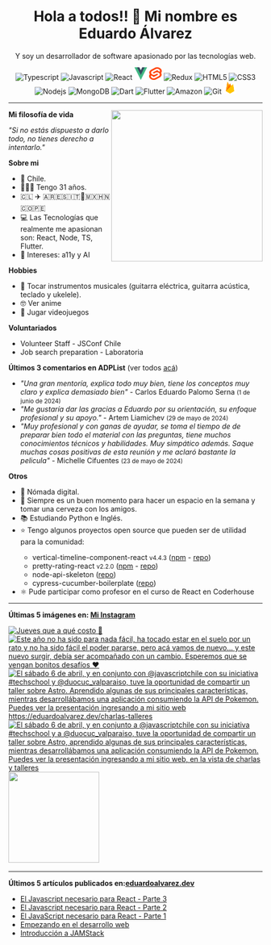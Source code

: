 <h1 align="center">Hola a todos!! 👋 Mi nombre es Eduardo Álvarez</h1>
<p align="center">Y soy un desarrollador de software apasionado por las tecnologías web.</p>

<p align="center">
  <img
					src='https://github.com/Proskynete/Proskynete/blob/main/images/icons/ts.png?raw=true'
					alt=Typescript
					width='25'
					height='25'
				/> <img
					src='https://github.com/Proskynete/Proskynete/blob/main/images/icons/js.png?raw=true'
					alt=Javascript
					width='25'
					height='25'
				/> <img
					src='https://github.com/Proskynete/Proskynete/blob/main/images/icons/react.png?raw=true'
					alt=React
					width='25'
					height='25'
				/> <img
					src='https://github.com/Proskynete/Proskynete/blob/main/images/icons/vue.png?raw=true'
					alt=Vue
					width='25'
					height='25'
				/> <img
					src='https://github.com/Proskynete/Proskynete/blob/main/images/icons/svelte.png?raw=true'
					alt=Svelte
					width='25'
					height='25'
				/> <img
					src='https://github.com/Proskynete/Proskynete/blob/main/images/icons/redux.png?raw=true'
					alt=Redux
					width='25'
					height='25'
				/> <img
					src='https://github.com/Proskynete/Proskynete/blob/main/images/icons/html5.png?raw=true'
					alt=HTML5
					width='25'
					height='25'
				/> <img
					src='https://github.com/Proskynete/Proskynete/blob/main/images/icons/css3.png?raw=true'
					alt=CSS3
					width='25'
					height='25'
				/> <img
					src='https://github.com/Proskynete/Proskynete/blob/main/images/icons/node.png?raw=true'
					alt=Nodejs
					width='25'
					height='25'
				/> <img
					src='https://github.com/Proskynete/Proskynete/blob/main/images/icons/mongodb.png?raw=true'
					alt=MongoDB
					width='25'
					height='25'
				/> <img
					src='https://github.com/Proskynete/Proskynete/blob/main/images/icons/dart.png?raw=true'
					alt=Dart
					width='25'
					height='25'
				/> <img
					src='https://github.com/Proskynete/Proskynete/blob/main/images/icons/flutter.png?raw=true'
					alt=Flutter
					width='25'
					height='25'
				/> <img
					src='https://github.com/Proskynete/Proskynete/blob/main/images/icons/aws.png?raw=true'
					alt=Amazon Web Services
					width='25'
					height='25'
				/> <img
					src='https://github.com/Proskynete/Proskynete/blob/main/images/icons/git.png?raw=true'
					alt=Git
					width='25'
					height='25'
				/> <img
					src='https://github.com/Proskynete/Proskynete/blob/main/images/icons/firebase.png?raw=true'
					alt=Firebase
					width='25'
					height='25'
				/>
</p>

---
<img align="right" width="300" height="300" src="https://github.com/Proskynete/Proskynete/blob/main/images/proskynete_without_bg.gif?raw=true" />

<p><strong>Mi filosofía de vida</strong></p>
<p><i>"Si no estás dispuesto a darlo todo, no tienes derecho a intentarlo."</i></p>

<p><strong>Sobre mi</strong></p>
<ul>
  <li>📍 Chile.</li>
  <li>👨🏼‍💻 Tengo 31 años.</li>
  <li>🇨🇱 ✈️ 🇦🇷🇪🇸🇮🇹🗿🇲🇽🇭🇳🇨🇴🇵🇪</li>
  <li>💻 Las Tecnologías que realmente me apasionan son: React, Node, TS, Flutter.</li>
  <li>🧐 Intereses: a11y y AI</li>
</ul>

<p><strong>Hobbies</strong></p>
<ul>
  <li>🎼  Tocar instrumentos musicales (guitarra eléctrica, guitarra acústica, teclado y ukelele).</li>
  <li>🤓  Ver anime</li>
  <li>👾  Jugar videojuegos</li>
</ul>


<p><strong>Voluntariados</strong></p>
<ul>
  <li>Volunteer Staff - JSConf Chile</li>
  <li>Job search preparation - Laboratoria</li>
</ul>

<p><strong>Últimos 3 comentarios en ADPList</strong> (ver todos <a href="https://adplist.org/widgets/reviews?src=eduardo-alvarez" target='_blank'>acá</a>)</p>
<ul>
  <li><i>"Una gran mentoría, explica todo muy bien, tiene los conceptos muy claro y explica demasiado bien"</i> - Carlos Eduardo Palomo Serna <small>(1 de junio de 2024)</small></li>
<li><i>"Me gustaría dar las gracias a Eduardo por su orientación, su enfoque profesional y su apoyo."</i> - Artem Liamichev <small>(29 de mayo de 2024)</small></li>
<li><i>"Muy profesional y con ganas de ayudar, se toma el tiempo de de preparar bien todo el material con las preguntas, tiene muchos conocimientos técnicos y habilidades. Muy simpático además. Saque muchas cosas positivas de esta reunión y me aclaró bastante la pelicula"</i> - Michelle Cifuentes <small>(23 de mayo de 2024)</small></li>
</ul>



<p><strong>Otros</strong></p>
<ul>
  <li>🧳 Nómada digital.</li>
  <li>🍺 Siempre es un buen momento para hacer un espacio en la semana y tomar una cerveza con los amigos.</li>
  <li>📚 Estudiando Python e Inglés.</li>
  <li>⭐ Tengo algunos proyectos open source que pueden ser de utilidad para la comunidad:</li>
    <ul>
      <li>vertical-timeline-component-react <small>v4.4.3</small> (<a href="https://www.npmjs.com/package/vertical-timeline-component-react" target="_blank">npm</a> - <a href="https://github.com/Proskynete/vertical-timeline-component-react" target="_blank">repo</a>)</li>
      <li>pretty-rating-react <small>v2.2.0</small> (<a href="https://www.npmjs.com/package/pretty-rating-react" target="_blank">npm</a> - <a href="https://github.com/Proskynete/pretty-rating-react" target="_blank">repo</a>)</li>
      <li>node-api-skeleton (<a href="https://github.com/Proskynete/node-api-skeleton" target="_blank">repo</a>)</li>
      <li>cypress-cucumber-boilerplate (<a href="https://github.com/Proskynete/cypress-cucumber-boilerplate" target="_blank">repo</a>)</li>
    </ul>
  </li>
  <li>⚛️ Pude participar como profesor en el curso de React en Coderhouse</li>
</ul>

---

<p align="left">
  <strong>
    Últimas 5 imágenes en: <a href="https://instagram.com/eduardo_alvarez.dev" target='_blank'>Mi Instagram</a>
  </strong>
</p>

<a href='https://instagram.com/p/DBhjeA2Axnt' target='_blank'>
				<img
					src='https://scontent-vie1-1.cdninstagram.com/v/t51.29350-15/464573338_1976525002865602_1179937882880991005_n.jpg?stp=dst-jpg_e35_p360x360_tt6&efg=eyJ2ZW5jb2RlX3RhZyI6IkZFRUQuaW1hZ2VfdXJsZ2VuLjE0NDB4MTgwMC5zZHIuZjI5MzUwLmRlZmF1bHRfaW1hZ2UuYzIifQ&_nc_ht=scontent-vie1-1.cdninstagram.com&_nc_cat=110&_nc_oc=Q6cZ2QHQxJT_x2UHuiTAgB_931LGgIT9tBNNtN0zfz2bhNNiUPBMUL_RjmF1jHKnOPWF0Hw&_nc_ohc=hdGh_brr8vkQ7kNvwEVIRJs&_nc_gid=a2tM5HxWMgCdfIoclQiEmA&edm=ABmJApABAAAA&ccb=7-5&ig_cache_key=MzQ4NjIyMzU4MDY3OTgzODE4OQ%3D%3D.3-ccb7-5&oh=00_AfbwwCIQN-9lprD1nolFnA40i93jFYFjtDL0QaF7_pqy5w&oe=68CDA1E3&_nc_sid=b41fef'
					alt='Jueves que a qué costo 🫠'
					width='180'
					height='180'
				/>
    </a><a href='https://instagram.com/p/C-ZBiWAgJ5s' target='_blank'>
				<img
					src='https://scontent-vie1-1.cdninstagram.com/v/t51.29350-15/454284637_2211453355886743_1507808198217161850_n.jpg?se=-1&stp=dst-jpegr_e35_p360x360_tt6&efg=eyJ2ZW5jb2RlX3RhZyI6IkNBUk9VU0VMX0lURU0uaW1hZ2VfdXJsZ2VuLjE0NDB4MTgwMC5oZHIuZjI5MzUwLmRlZmF1bHRfaW1hZ2UuYzIifQ&_nc_ht=scontent-vie1-1.cdninstagram.com&_nc_cat=107&_nc_oc=Q6cZ2QHQxJT_x2UHuiTAgB_931LGgIT9tBNNtN0zfz2bhNNiUPBMUL_RjmF1jHKnOPWF0Hw&_nc_ohc=pr86mkvubt4Q7kNvwHMofiT&_nc_gid=a2tM5HxWMgCdfIoclQiEmA&edm=ABmJApABAAAA&ccb=7-5&ig_cache_key=MzQyOTc3OTMzODU5NjMxMTI3MA%3D%3D.3-ccb7-5&oh=00_AfbcScfare8j7-r1A6NZ2NJxhyYLdPJLlMJKbEIJvzIHTQ&oe=68CDB19D&_nc_sid=b41fef'
					alt='Este año no ha sido para nada fácil, ha tocado estar en el suelo por un rato y no ha sido fácil el poder pararse, pero acá vamos de nuevo… y este nuevo surgir, debía ser acompañado con un cambio. Esperemos que se vengan bonitos desafíos ❤️'
					width='180'
					height='180'
				/>
    </a><a href='https://instagram.com/p/C5ys60PpbWU' target='_blank'>
				<img
					src='https://scontent-vie1-1.cdninstagram.com/v/t51.29350-15/438754256_7249821605071420_8478687047672465221_n.jpg?stp=dst-jpg_e35_s360x360_tt6&efg=eyJ2ZW5jb2RlX3RhZyI6IkNBUk9VU0VMX0lURU0uaW1hZ2VfdXJsZ2VuLjEwODB4MTA4MC5zZHIuZjI5MzUwLmRlZmF1bHRfaW1hZ2UuYzIifQ&_nc_ht=scontent-vie1-1.cdninstagram.com&_nc_cat=104&_nc_oc=Q6cZ2QHQxJT_x2UHuiTAgB_931LGgIT9tBNNtN0zfz2bhNNiUPBMUL_RjmF1jHKnOPWF0Hw&_nc_ohc=fGD7yT8_7cIQ7kNvwF6C8HI&_nc_gid=a2tM5HxWMgCdfIoclQiEmA&edm=ABmJApABAAAA&ccb=7-5&ig_cache_key=MzM0NjkzNTAxODkzMDA3MDUxMg%3D%3D.3-ccb7-5&oh=00_Afab3GckmdKpME22KB1xcxIpzHZPnNgT9rCg9jxFE_6yXw&oe=68CD8EDC&_nc_sid=b41fef'
					alt='El sábado 6 de abril, y en conjunto con @javascriptchile con su iniciativa #techschool y @duocuc_valparaiso, tuve la oportunidad de compartir un taller sobre Astro. Aprendido algunas de sus principales características, mientras desarrollábamos una aplicación consumiendo la API de Pokemon. Puedes ver la presentación ingresando a mi sitio web https://eduardoalvarez.dev/charlas-talleres'
					width='180'
					height='180'
				/>
    </a><a href='https://instagram.com/p/C5yrrizp3-T' target='_blank'>
				<img
					src='https://scontent-vie1-1.cdninstagram.com/v/t51.71878-15/503046061_1044259913947393_1654413541920851784_n.jpg?stp=dst-jpg_e15_p360x360_tt6&_nc_cat=102&ig_cache_key=MzM0NjkyOTU4MTQwMTAxNDE2Mw%3D%3D.3-ccb1-7&ccb=1-7&_nc_sid=58cdad&efg=eyJ2ZW5jb2RlX3RhZyI6InhwaWRzLjcyMHgxMjgwLnNkci5DMyJ9&_nc_ohc=c75jxc6Sa3oQ7kNvwHd42si&_nc_oc=AdmM7Q0JcFg1g9bFhDS2wovbNJ3cETKKqvUlGv3clSRj-RtwSUdiVHnktG-ecL23InU&_nc_ad=z-m&_nc_cid=0&_nc_zt=23&_nc_ht=scontent-vie1-1.cdninstagram.com&_nc_gid=a2tM5HxWMgCdfIoclQiEmA&oh=00_Afb55riqDMJR3LSEsYlMu08tu5kLXZvnjtCX42HOn2QSqA&oe=68CDAB97'
					alt='El sábado 6 de abril, y en conjunto a @javascriptchile con su iniciativa #techschool y a @duocuc_valparaiso, tuve la oportunidad de compartir un taller sobre Astro, aprendido algunas de sus principales características, mientras desarrollábamos una aplicación consumiendo la API de Pokemon. Puedes ver la presentación ingresando a mi sitio web, en la vista de charlas y talleres'
					width='180'
					height='180'
				/>
    </a><a href='https://instagram.com/p/C5aNo2CMqrH' target='_blank'>
				<img
					src='https://scontent-vie1-1.cdninstagram.com/v/t51.71878-15/501353761_1741837863093356_7229039071097739618_n.jpg?stp=dst-jpg_e15_s360x360_tt6&_nc_cat=109&ig_cache_key=MzM0MDA0MjA1NTA1MTI5MTMzNQ%3D%3D.3-ccb1-7&ccb=1-7&_nc_sid=58cdad&efg=eyJ2ZW5jb2RlX3RhZyI6InhwaWRzLjcyMHg3MjAuc2RyLkMzIn0%3D&_nc_ohc=iY_ua6SP578Q7kNvwGg3Olk&_nc_oc=AdkdLE9HGxjE-_Novuqm-TzRzv-qLHsYsugZcJdBF5oDRewxhdnHMqzAZcUWCCsz4OA&_nc_ad=z-m&_nc_cid=0&_nc_zt=23&_nc_ht=scontent-vie1-1.cdninstagram.com&_nc_gid=a2tM5HxWMgCdfIoclQiEmA&oh=00_AfaBp4fPWxhAfpctVqXxemtencPRl3zUYEjvVULl2MkVdQ&oe=68CDA39B'
					alt=''
					width='180'
					height='180'
				/>
    </a>

---

<p align="left">
  <strong>
    Últimos 5 artículos publicados en:<a href="https://eduardoalvarez.dev" target='_blank'>eduardoalvarez.dev</a>
  </strong>
</p>

- [El Javascript necesario para React - Parte 3](https://eduardoalvarez.dev/articulos/el-javascript-necesario-para-react-parte-3)
- [El Javascript necesario para React - Parte 2](https://eduardoalvarez.dev/articulos/el-javascript-necesario-para-react-parte-2)
- [El JavaScript necesario para React - Parte 1](https://eduardoalvarez.dev/articulos/el-javascript-necesario-para-react-parte-1)
- [Empezando en el desarrollo web](https://eduardoalvarez.dev/articulos/empezando-en-el-desarrollo-web)
- [Introducción a JAMStack](https://eduardoalvarez.dev/articulos/introduccion-a-jamstack)